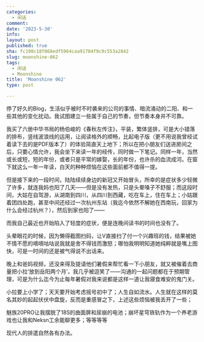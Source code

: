 ```yaml
---
categories:
  - 闲话
comment: 
date: '2023-5-30'
info: 
layout: post
published: true
sha: fc190c18f068edf5964caa91704f9c9c553a2842
slug: moonshine-062
tags:
  - 闲话
  - Moonshine
title: 'Moonshine 062'
type: post

---
```

停了好久的Blog，生活似乎被时不时袭来的公司的事情、暗流涌动的二阳、和一些其他的变化扰动。我试图建立一些属于自己的节奏，但节奏本身并不可靠。

我买了六册中华书局的杨伯峻的《春秋左传注》，平装，繁体竖排，可是大小错落的排布，竖线波浪线的运用，让阅读格外的顺畅，比起电子版（更不用说我曾经试着读下去的是PDF版本了）的体验简直天上地下；所以在把小朋友们送进房间之后，只要心情允许，我会坐下来读一年的经传，同时做一下笔记。同样一年，当然或长或短，短的年份，或者只是平常的嫁娶，长的年份，也许杀的血流成河。在窗下就这么一年一年读，白天的种种烦恼在这些面前都不值得一提。

但是接下来的一段时间，陆陆续续身边的新冠又开始冒头，所幸的是症状多少轻微了许多，就连我妈也阳了几天——但是没有发热，只是头晕嗓子不舒服；而这段时间，大姑在自驾游，从湖南到四川，从四川到西藏，吃在车上，住在车上；小姑跟着团四处跑，甚至中间还经过一次杭州东站（我迄今依然不解她在西南玩，回家为什么会经过杭州？），然后到家也阳了——

而我自己最近也开始陷入了轻度的症状，便是连晚间读书的时间也没有了。

头晕眼花的时候，因为懒得截图扫码，让V直接扫了付一个兴趣班的钱，结果被她不情不愿的嘀嘀咕咕说我就是舍不得钱而激怒；哪怕我明明知道她纯粹就是嘴上图快，可是一时间的还是被气得说不出话来。

晚上和爸妈视频，还没来得及提请他们暑假来帮忙看一下小朋友，就又被催着去商量把小拉‘放到岳阳两个月’，我几乎被逗笑了——沟通的一起问题都在于预期管理，可是为什么迄今为止每年暑假对我来说都是这样一道让我寝食难安的鬼门关。

小拉要上小学了；天天要开始考虑摇号初中了；人生自如流水。人生就在这样的莫名其妙的起起伏伏中盘旋，反而是重感冒之下，上述这些烦恼被我丢开了一些；

魅族20PRO让我摆脱了18S的曲面屏和尿崩的电池；崩坏星穹铁轨作为一个养老游戏也让我和Neksn工余能聊更多；等等等等

现代人的排遣自然各有办法。